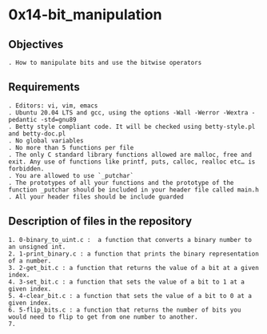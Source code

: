 # 0x14-bit_manipulation

## Objectives

	. How to manipulate bits and use the bitwise operators

## Requirements

	. Editors: vi, vim, emacs
	. Ubuntu 20.04 LTS and gcc, using the options -Wall -Werror -Wextra -pedantic -std=gnu89
	. Betty style compliant code. It will be checked using betty-style.pl and betty-doc.pl
	. No global variables
	. No more than 5 functions per file
	. The only C standard library functions allowed are malloc, free and exit. Any use of functions like printf, puts, calloc, realloc etc… is forbidden.
	. You are allowed to use `_putchar`
	. The prototypes of all your functions and the prototype of the function _putchar should be included in your header file called main.h
	. All your header files should be include guarded

## Description of files in the repository

	1. 0-binary_to_uint.c :  a function that converts a binary number to an unsigned int.
	2. 1-print_binary.c : a function that prints the binary representation of a number.
	3. 2-get_bit.c : a function that returns the value of a bit at a given index.
	4. 3-set_bit.c : a function that sets the value of a bit to 1 at a given index.
	5. 4-clear_bit.c : a function that sets the value of a bit to 0 at a given index.
	6. 5-flip_bits.c : a function that returns the number of bits you would need to flip to get from one number to another.
	7. 

